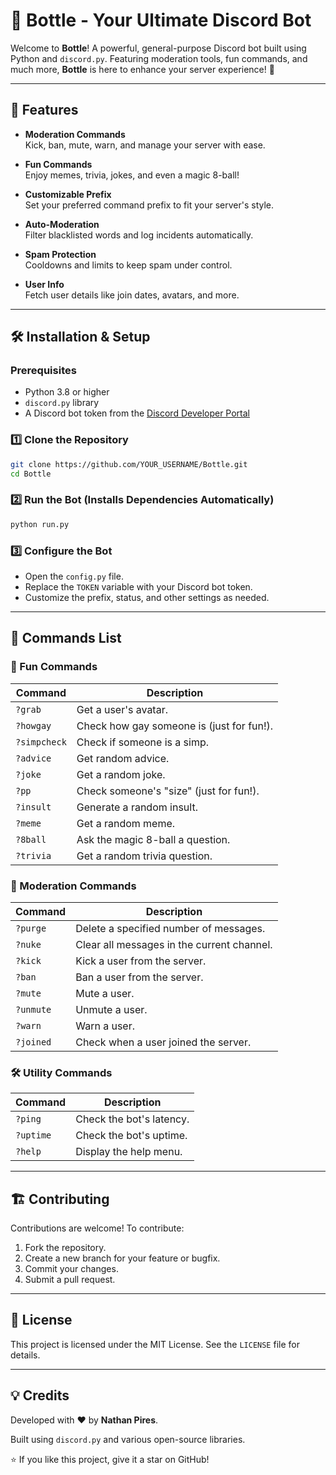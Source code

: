 # 🍾 Bottle - Your Ultimate Discord Bot

Welcome to **Bottle**! A powerful, general-purpose Discord bot built using Python and `discord.py`. Featuring moderation tools, fun commands, and much more, **Bottle** is here to enhance your server experience! 🎉

---

## 📌 Features

- **Moderation Commands**  
  Kick, ban, mute, warn, and manage your server with ease.
  
- **Fun Commands**  
  Enjoy memes, trivia, jokes, and even a magic 8-ball!
  
- **Customizable Prefix**  
  Set your preferred command prefix to fit your server's style.
  
- **Auto-Moderation**  
  Filter blacklisted words and log incidents automatically.
  
- **Spam Protection**  
  Cooldowns and limits to keep spam under control.
  
- **User Info**  
  Fetch user details like join dates, avatars, and more.
  
---

## 🛠 Installation & Setup

### Prerequisites
- Python 3.8 or higher
- `discord.py` library
- A Discord bot token from the [Discord Developer Portal](https://discord.com/developers/applications)

### 1️⃣ Clone the Repository
```sh
git clone https://github.com/YOUR_USERNAME/Bottle.git
cd Bottle
```

### 2️⃣ Run the Bot (Installs Dependencies Automatically)
```sh
python run.py
```

### 3️⃣ Configure the Bot
- Open the `config.py` file.
- Replace the `TOKEN` variable with your Discord bot token.
- Customize the prefix, status, and other settings as needed.

---

## 📝 Commands List

### 🎉 Fun Commands
| Command  | Description |
|----------|------------|
| `?grab`  | Get a user's avatar. |
| `?howgay` | Check how gay someone is (just for fun!). |
| `?simpcheck` | Check if someone is a simp. |
| `?advice` | Get random advice. |
| `?joke` | Get a random joke. |
| `?pp` | Check someone's "size" (just for fun!). |
| `?insult` | Generate a random insult. |
| `?meme` | Get a random meme. |
| `?8ball` | Ask the magic 8-ball a question. |
| `?trivia` | Get a random trivia question. |

### 🔧 Moderation Commands
| Command  | Description |
|----------|------------|
| `?purge` | Delete a specified number of messages. |
| `?nuke` | Clear all messages in the current channel. |
| `?kick` | Kick a user from the server. |
| `?ban` | Ban a user from the server. |
| `?mute` | Mute a user. |
| `?unmute` | Unmute a user. |
| `?warn` | Warn a user. |
| `?joined` | Check when a user joined the server. |

### 🛠 Utility Commands
| Command  | Description |
|----------|------------|
| `?ping` | Check the bot's latency. |
| `?uptime` | Check the bot's uptime. |
| `?help` | Display the help menu. |

---

## 🏗 Contributing

Contributions are welcome! To contribute:

1. Fork the repository.
2. Create a new branch for your feature or bugfix.
3. Commit your changes.
4. Submit a pull request.

---

## 📜 License

This project is licensed under the MIT License. See the `LICENSE` file for details.

---

## 💡 Credits

Developed with ❤️ by **Nathan Pires**.

Built using `discord.py` and various open-source libraries.

⭐ If you like this project, give it a star on GitHub!
